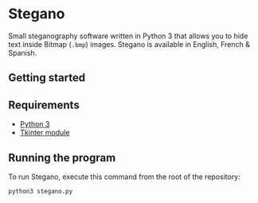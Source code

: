 # Stegano

Small steganography software written in Python 3 that allows you to hide text inside Bitmap (`.bmp`) images.
Stegano is available in English, French & Spanish.

## Getting started

## Requirements

* [Python 3](https://www.python.org/downloads/)
* [Tkinter module](https://wiki.python.org/moin/TkInter)

## Running the program

To run Stegano, execute this command from the root of the repository:
```
python3 stegano.py
```

